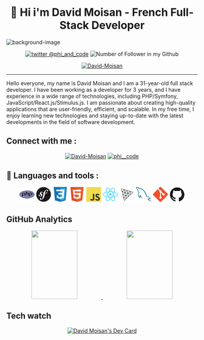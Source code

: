 <h1 align="center">👋 Hi i'm David Moisan - French Full-Stack Developer </h1>     

<img src="https://www.cjoint.com/doc/22_12/LLpputD4k5t_123test.jpg" alt="background-image" />

<p align="center"> <a href="https://twitter.com/phi__code" target="blank"><img src="https://img.shields.io/twitter/follow/phi__code?style=social" alt="twitter @phi_and_code" /></a> <img src="https://img.shields.io/github/followers/David-Moisan?style=social" alt="Number of Follower in my Github"/></p> 


<p align="center"> <a href="https://github.com/ryo-ma/github-profile-trophy"><img src="https://github-profile-trophy.vercel.app/?username=David-Moisan&row=2&column=4&theme=dracula" alt="David-Moisan" /></a> </p>
<hr/>

<p>
Hello everyone, my name is David Moisan and I am a 31-year-old full stack developer. I have been working as a developer for 3 years, and I have experience in a wide range of technologies, including PHP/Symfony, JavaScript/React.js/Stimulus.js. I am passionate about creating high-quality applications that are user-friendly, efficient, and scalable. In my free time, I enjoy learning new technologies and staying up-to-date with the latest developments in the field of software development. 
</p>

<h2 align="left">Connect with me :</h2>

<p align="center"><a href="https://www.linkedin.com/in/david-moisan-6251331a5/" target="blank"><img align="center" src="https://img.icons8.com/external-justicon-flat-justicon/64/null/external-linkedin-social-media-justicon-flat-justicon.png" alt="David-Moisan"/></a>
<a href="https://twitter.com/phi__code" target="blank"><img align="center" src="https://img.icons8.com/3d-fluency/94/null/twitter-circled.png" alt="phi__code"/></a></p>

<h2 align="left">💬 Languages and tools :</h2> 

<p align="center">
  <img src="https://raw.githubusercontent.com/devicons/devicon/master/icons/php/php-original.svg" alt="php" width="40" height="40"/>
  <img src="https://raw.githubusercontent.com/devicons/devicon/master/icons/symfony/symfony-original.svg" alt="symfony" width="40" height="40"/>
  <img src="https://raw.githubusercontent.com/devicons/devicon/master/icons/css3/css3-original.svg" alt="css" width="40" height="40"/>
  <img src="https://raw.githubusercontent.com/devicons/devicon/master/icons/html5/html5-original.svg" alt="html" width="40" height="40"/>
  <img src="https://raw.githubusercontent.com/devicons/devicon/master/icons/javascript/javascript-original.svg" alt="javascript" width="40" height="40"/>
  <img src="https://raw.githubusercontent.com/devicons/devicon/master/icons/react/react-original.svg" alt="react" width="40" height="40"/>
  <img src="https://raw.githubusercontent.com/devicons/devicon/master/icons/threejs/threejs-original.svg" alt="threejs" width="40" height="40"/>
  <img src="https://raw.githubusercontent.com/devicons/devicon/master/icons/mysql/mysql-original.svg" alt="mysql" width="40" height="40"/>
  <img src="https://raw.githubusercontent.com/devicons/devicon/master/icons/git/git-original.svg" alt="git" width="40" height="40"/>
  <img src="https://raw.githubusercontent.com/devicons/devicon/master/icons/github/github-original.svg" alt="github" width="40" height="40">
</p>
                                                                        

<h2 align="left">GitHub Analytics</h2>

<p align='center'>
  <a href="https://github.com/David-Moisan">
    <img height="180em" width="49%" src="https://github-readme-stats-eight-theta.vercel.app/api?username=David-Moisan&show_icons=true&theme=dracula" />
    <img height="180em" width="49%" src="https://github-readme-stats-eight-theta.vercel.app/api/top-langs/?username=David-Moisan&layout=compact&langs_count=8&theme=dracula"/>
  </a>
</p>

<h2 align="left">Tech watch</h2>  
  
<a href="https://app.daily.dev/DavMoiz">
  <p align="center">
    <img src="https://api.daily.dev/devcards/e523dea3143b4950a20fd83b59d89405.png?r=yw6" width="400" alt="David Moisan's Dev Card"/>
  </p>
</a>
